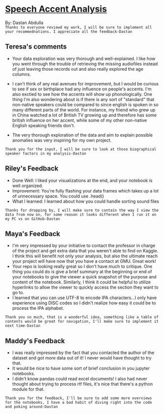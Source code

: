 # [Speech Accent Analysis](https://github.com/Data-Science-for-Linguists-2024/Speech-Accent-Analysis)
By: Dastan Abdulla  
`Thanks to everyone reviewd my work, I will be sure to implement all your recommednations. I appreciate all the feedback-Dastan`
## Teresa's comments
- Your data exploration was very thorough and well-explained. I like how you went through the trouble of retrieving the missing audiofiles instead of just leaving those records out and also really explored the age columns.

- I can't think of any real avenues for improvement, but I would be curious to see if sex or birthplace had any influence on people's accents. I'm also exctied to see how the accents will show up phonologically. One thing I'm also wondering about is if there is any sort of "standard" that non-native speakers could be compared to since english is spoken in so many different parts of the world. For instance, my friend who grew up in China watched a lot of British TV growing up and therefore has some british influence on her accent, while some of my other non-native English speaking friends don't.

- The very thorough exploration of the data and aim to explain possible anomalies was very inspiring for my own project.

`Thank you for the input, I will be sure to look at those biographical speaker factors in my analysis-Dastan`

## Riley's Feedback
- Done Well: I liked your visualizations at the end, and your notebook is well organized.
- Improvement: You're fully flashing your data frames which takes up a lot of unnecessary space. You could use .head()
- What I learned: I learned about how you could handle sorting sound files

`Thanks for dropping by, I will make sure to contain the way I view the data from now on, for some reason it looks different when I run it on my PC vs on GitHub-Dastan`

## Maya's Feedback
- I'm very impressed by your initiative to contact the professor in charge of the project and get extra data that you weren't able to find on Kaggle. I think this will benefit not only your analysis, but also the ultimate reach your project will have now that you have a contact at GMU. Great work!
- Your repo is looking really great so I don't have much to critique. One thing you could do is give a brief summary at the beginning or end of your notebooks to give the viewer a quick snapshot of the purpose and content of the notebook. Similarly, I think it could be helpful to utilize hyperlinks to allow the viewer to quickly access the section they want to go to. 
- I learned that you can use UTF-8 to encode IPA characters...I only have experience using DISC codes so I didn't realize how easy it could be to process the IPA alphabet.

`Thank you so much, that is a wonderful idea, something like a table of contents would be great for navigation, I'll make sure to implement it next time-Dastan`

## Maddy's Feedback
- I was really impressed by the fact that you contacted the author of the dataset and got more data out of it! I never would have thought to try that.
- It would be nice to have some sort of brief conclusion in you jupyter notebooks.
- I didn't know pandas could read excel documents! I also had never thought about trying to process rtf files, it's nice that there's a python module for that.

`Thank you for the feedback, I'll be sure to add some more overviews for the notebooks, I have a bad habit of diving right into the code and poking around-Dastan`
